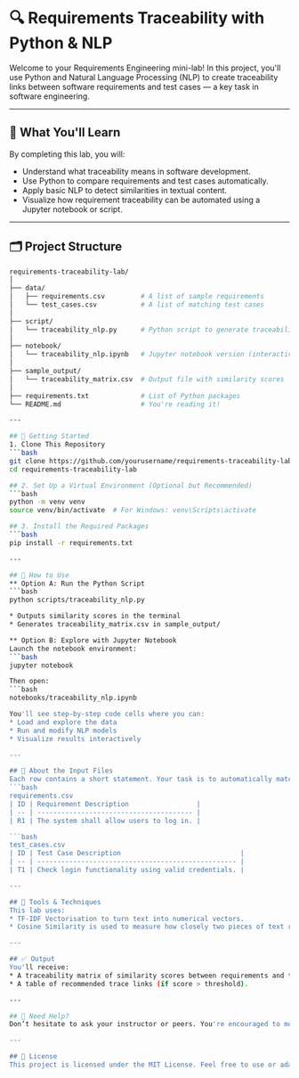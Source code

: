 # 🔍 Requirements Traceability with Python & NLP

Welcome to your Requirements Engineering mini-lab! In this project, you'll use Python and Natural Language Processing (NLP) to create traceability links between software requirements and test cases — a key task in software engineering.

---

## 🎯 What You'll Learn

By completing this lab, you will:
- Understand what traceability means in software development.
- Use Python to compare requirements and test cases automatically.
- Apply basic NLP to detect similarities in textual content.
- Visualize how requirement traceability can be automated using a Jupyter notebook or script.

---

## 🗂️ Project Structure

```bash
requirements-traceability-lab/
│
├── data/
│   ├── requirements.csv         # A list of sample requirements
│   └── test_cases.csv           # A list of matching test cases
│
├── script/
│   └── traceability_nlp.py      # Python script to generate traceability links
│
├── notebook/
│   └── traceability_nlp.ipynb   # Jupyter notebook version (interactive)
│
├── sample_output/
│   └── traceability_matrix.csv  # Output file with similarity scores
│
├── requirements.txt             # List of Python packages
└── README.md                    # You're reading it!

---

## 🚀 Getting Started
1. Clone This Repository
```bash
git clone https://github.com/yourusername/requirements-traceability-lab.git
cd requirements-traceability-lab

## 2. Set Up a Virtual Environment (Optional but Recommended)
```bash
python -m venv venv
source venv/bin/activate  # For Windows: venv\Scripts\activate

## 3. Install the Required Packages
```bash
pip install -r requirements.txt

---

## 📘 How to Use
** Option A: Run the Python Script
```bash
python scripts/traceability_nlp.py

* Outputs similarity scores in the terminal
* Generates traceability_matrix.csv in sample_output/

** Option B: Explore with Jupyter Notebook
Launch the notebook environment:
```bash
jupyter notebook

Then open:
```bash
notebooks/traceability_nlp.ipynb

You'll see step-by-step code cells where you can:
* Load and explore the data
* Run and modify NLP models
* Visualize results interactively

---

## 📁 About the Input Files
Each row contains a short statement. Your task is to automatically match requirements to test cases using similarity analysis.
```bash
requirements.csv
| ID | Requirement Description                 |
| -- | --------------------------------------- |
| R1 | The system shall allow users to log in. |

```bash
test_cases.csv
| ID | Test Case Description                              |
| -- | -------------------------------------------------- |
| T1 | Check login functionality using valid credentials. |

---

## 🧠 Tools & Techniques
This lab uses:
* TF-IDF Vectorisation to turn text into numerical vectors.
* Cosine Similarity is used to measure how closely two pieces of text relate.

---

## ✅ Output
You'll receive:
* A traceability matrix of similarity scores between requirements and test cases.
* A table of recommended trace links (if score > threshold).

---

## 🙋 Need Help?
Don’t hesitate to ask your instructor or peers. You're encouraged to modify the code and explore how changes affect results.

---

## 📜 License
This project is licensed under the MIT License. Feel free to use or adapt for educational purposes.
